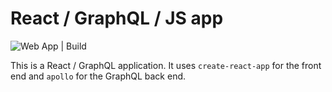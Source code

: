 # React / GraphQL / JS app

![Web App | Build](https://github.com/bnguyensn/super-app-23/workflows/Web%20App%20|%20Build/badge.svg)

This is a React / GraphQL application. It uses `create-react-app` for the front
end and `apollo` for the GraphQL back end.
